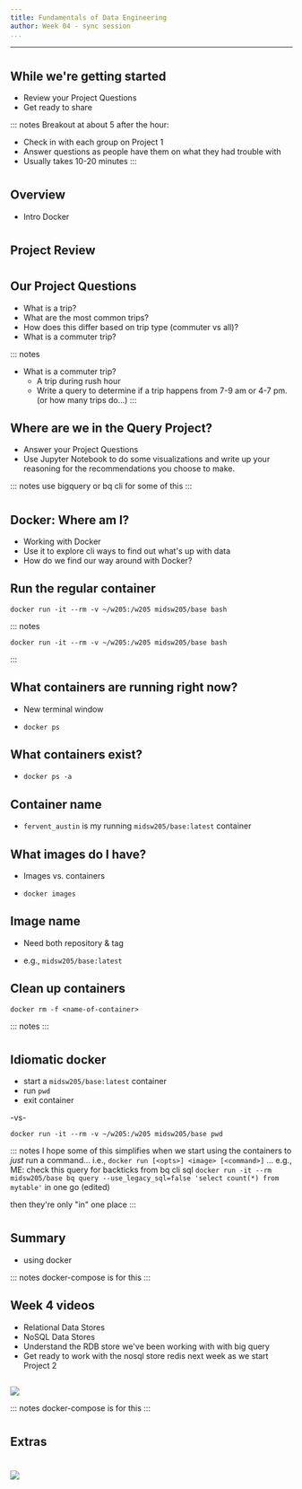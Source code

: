 ```yaml
---
title: Fundamentals of Data Engineering
author: Week 04 - sync session
...
```


---


#
## While we're getting started

- Review your Project Questions 
- Get ready to share

::: notes
Breakout at about 5 after the hour:
- Check in with each group on Project 1
- Answer questions as people have them on what they had trouble with
- Usually takes 10-20 minutes
:::

#
## Overview
- Intro Docker

# 
## Project Review

# 

## Our Project Questions
- What is a trip?
- What are the most common trips?
- How does this differ based on trip type (commuter vs all)?
- What is a commuter trip?

::: notes
- What is a commuter trip?
  * A trip during rush hour
  * Write a query to determine if a trip happens from 7-9 am or 4-7 pm. (or how many trips do...)
:::


## Where are we in the Query Project?

- Answer your Project Questions
- Use Jupyter Notebook to do some visualizations and write up your reasoning for the recommendations you choose to make.

::: notes
use bigquery or bq cli for some of this
:::


#
## Docker: Where am I?

- Working with Docker
- Use it to explore cli ways to find out what's up with data
- How do we find our way around with Docker?

## Run the regular container

```
docker run -it --rm -v ~/w205:/w205 midsw205/base bash
```

::: notes
```
docker run -it --rm -v ~/w205:/w205 midsw205/base bash
```
:::

## What containers are running right now?

- New terminal window

- `docker ps`

## What containers exist?

- `docker ps -a`

## Container name

- `fervent_austin` is my running `midsw205/base:latest` container

## What images do I have?

- Images vs. containers

- `docker images`

## Image name 

- Need both repository & tag

- e.g., `midsw205/base:latest`

## Clean up containers

`docker rm -f <name-of-container>`

::: notes
:::

#
## Idiomatic docker

- start a `midsw205/base:latest` container
- run `pwd`
- exit container

-vs-

```
docker run -it --rm -v ~/w205:/w205 midsw205/base pwd
```
 
::: notes
I hope some of this simplifies when we start using the containers to _just_ run a command... i.e.,
`docker run [<opts>] <image> [<command>]`
... e.g., 
ME: check this query for backticks from bq cli sql
`docker run -it --rm midsw205/base bq query --use_legacy_sql=false 'select count(*) from mytable'`
in one go (edited)

then they're only "in" one place
:::


#
## Summary
- using docker

::: notes
docker-compose is for this
:::


## Week 4 videos 
- Relational Data Stores  
- NoSQL Data Stores
- Understand the RDB store we've been working with with big query
- Get ready to work with the nosql store redis next week as we start Project 2


##

![](images/pipeline-overall.svg)

::: notes
docker-compose is for this
:::


# 

## Extras


#

<img class="logo" src="images/berkeley-school-of-information-logo.png"/>

